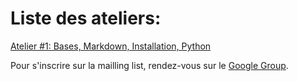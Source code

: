 Liste des ateliers:
===================

[Atelier #1: Bases, Markdown, Installation, Python](https://github.com/HackYourPhd/ateliers-open-geek/blob/master/Atelier%231)


Pour s'inscrire sur la mailling list, rendez-vous sur le [Google Group](https://groups.google.com/forum/#!forum/open-geek).
